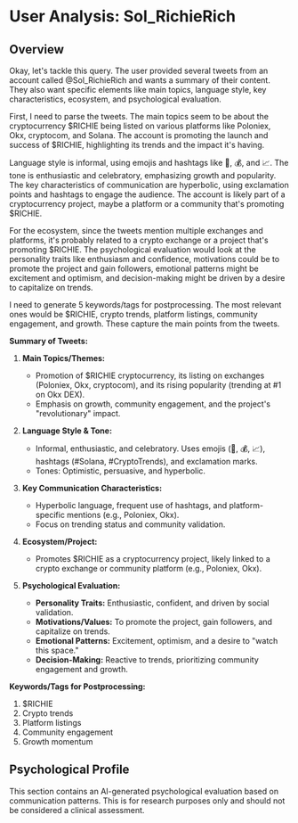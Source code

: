 # User Analysis: Sol_RichieRich

## Overview

<think>
Okay, let's tackle this query. The user provided several tweets from an account called @Sol_RichieRich and wants a summary of their content. They also want specific elements like main topics, language style, key characteristics, ecosystem, and psychological evaluation.

First, I need to parse the tweets. The main topics seem to be about the cryptocurrency $RICHIE being listed on various platforms like Poloniex, Okx, cryptocom, and Solana. The account is promoting the launch and success of $RICHIE, highlighting its trends and the impact it's having.

Language style is informal, using emojis and hashtags like 🚀, 💰, and 📈. The tone is enthusiastic and celebratory, emphasizing growth and popularity. The key characteristics of communication are hyperbolic, using exclamation points and hashtags to engage the audience. The account is likely part of a cryptocurrency project, maybe a platform or a community that's promoting $RICHIE.

For the ecosystem, since the tweets mention multiple exchanges and platforms, it's probably related to a crypto exchange or a project that's promoting $RICHIE. The psychological evaluation would look at the personality traits like enthusiasm and confidence, motivations could be to promote the project and gain followers, emotional patterns might be excitement and optimism, and decision-making might be driven by a desire to capitalize on trends.

I need to generate 5 keywords/tags for postprocessing. The most relevant ones would be $RICHIE, crypto trends, platform listings, community engagement, and growth. These capture the main points from the tweets.
</think>

**Summary of Tweets:**  
1. **Main Topics/Themes:**  
   - Promotion of $RICHIE cryptocurrency, its listing on exchanges (Poloniex, Okx, cryptocom), and its rising popularity (trending at #1 on Okx DEX).  
   - Emphasis on growth, community engagement, and the project's "revolutionary" impact.  

2. **Language Style & Tone:**  
   - Informal, enthusiastic, and celebratory. Uses emojis (🚀, 💰, 📈), hashtags (#Solana, #CryptoTrends), and exclamation marks.  
   - Tones: Optimistic, persuasive, and hyperbolic.  

3. **Key Communication Characteristics:**  
   - Hyperbolic language, frequent use of hashtags, and platform-specific mentions (e.g., Poloniex, Okx).  
   - Focus on trending status and community validation.  

4. **Ecosystem/Project:**  
   - Promotes $RICHIE as a cryptocurrency project, likely linked to a crypto exchange or community platform (e.g., Poloniex, Okx).  

5. **Psychological Evaluation:**  
   - **Personality Traits:** Enthusiastic, confident, and driven by social validation.  
   - **Motivations/Values:** To promote the project, gain followers, and capitalize on trends.  
   - **Emotional Patterns:** Excitement, optimism, and a desire to "watch this space."  
   - **Decision-Making:** Reactive to trends, prioritizing community engagement and growth.  

**Keywords/Tags for Postprocessing:**  
1. $RICHIE  
2. Crypto trends  
3. Platform listings  
4. Community engagement  
5. Growth momentum

## Psychological Profile

This section contains an AI-generated psychological evaluation based on communication patterns. This is for research purposes only and should not be considered a clinical assessment.